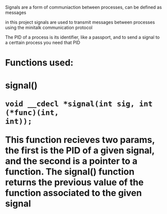 Signals are a form of communiaction between processes, can be defined as messages

in this project signals are used to transmit messages between processes using the minitalk communication protocol

The PID of a process is its identifier, like a passport, and to send a signal to a certtain process you need that PID

<h1>Functions used:<h1>

signal()

<code>void __cdecl *signal(int sig, int (*func)(int, int));</code>

This function recieves two params, the first is the PID of a given signal, and the second is a pointer to a function. The signal() function returns the previous value of the function associated to the given signal